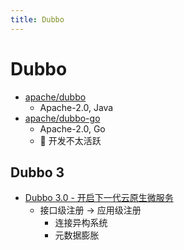 ```yaml
---
title: Dubbo
---
```


# Dubbo

- [apache/dubbo](https://github.com/apache/dubbo)
  - Apache-2.0, Java
- [apache/dubbo-go](https://github.com/apache/dubbo-go)
  - Apache-2.0, Go
  - 🚧 开发不太活跃

## Dubbo 3

- [Dubbo 3.0 - 开启下一代云原生微服务](https://developer.aliyun.com/article/770964)
  - 接口级注册 -> 应用级注册
    - 连接异构系统
    - 元数据膨胀
